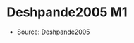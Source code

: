 <a name="material" />

# Deshpande2005 M1
<script type="application/ld+json">
  {
    "@context": "https://schema.org/",
    "@type": "ChemicalSubstance",
    "http://purl.org/dc/terms/conformsTo":
      {
        "@type": "CreativeWork",
        "@id": "https://bioschemas.org/profiles/ChemicalSubstance/0.4-RELEASE/"
      },
    "@id": "https://egonw.github.io/nanowiki/nanowiki124.html#material",
    "name": "Deshpande2005 M1",
    "sameAs": "http://127.0.0.1/mediawiki/index.php/Special:URIResolver/Deshpande2005_M1"
  }
</script>


* Source: [Deshpande2005](http://127.0.0.1/mediawiki/index.php/Special:URIResolver/Deshpande2005)
